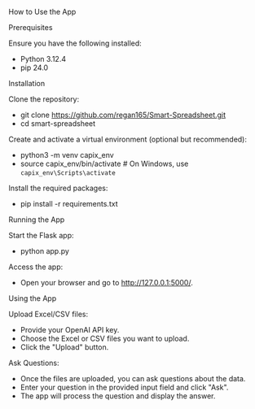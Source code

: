 How to Use the App

Prerequisites

Ensure you have the following installed:
- Python 3.12.4
- pip 24.0 

Installation

Clone the repository:
- git clone https://github.com/regan165/Smart-Spreadsheet.git
- cd smart-spreadsheet

Create and activate a virtual environment (optional but recommended):
- python3 -m venv capix_env
- source capix_env/bin/activate  # On Windows, use `capix_env\Scripts\activate`

Install the required packages:
- pip install -r requirements.txt

Running the App

Start the Flask app:
- python app.py

Access the app:
- Open your browser and go to http://127.0.0.1:5000/.

Using the App

Upload Excel/CSV files:
- Provide your OpenAI API key.
- Choose the Excel or CSV files you want to upload.
- Click the "Upload" button.

Ask Questions:
- Once the files are uploaded, you can ask questions about the data.
- Enter your question in the provided input field and click "Ask".
- The app will process the question and display the answer.